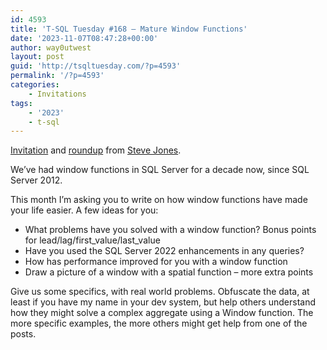 ```yaml
---
id: 4593
title: 'T-SQL Tuesday #168 – Mature Window Functions'
date: '2023-11-07T08:47:28+00:00'
author: way0utwest
layout: post
guid: 'http://tsqltuesday.com/?p=4593'
permalink: '/?p=4593'
categories:
    - Invitations
tags:
    - '2023'
    - t-sql
---
```


 [Invitation](https://voiceofthedba.com/2023/11/07/t-sql-tuesday-168-mature-window-functions/) and [roundup](https://voiceofthedba.com/2023/11/21/t-sql-tuesday-168-roundup/) from [Steve Jones](https://voiceofthedba.com/).

We’ve had window functions in SQL Server for a decade now, since SQL Server 2012.

This month I’m asking you to write on how window functions have made your life easier. A few ideas for you:

- What problems have you solved with a window function? Bonus points for lead/lag/first\_value/last\_value
- Have you used the SQL Server 2022 enhancements in any queries?
- How has performance improved for you with a window function
- Draw a picture of a window with a spatial function – more extra points

Give us some specifics, with real world problems. Obfuscate the data, at least if you have my name in your dev system, but help others understand how they might solve a complex aggregate using a Window function. The more specific examples, the more others might get help from one of the posts.